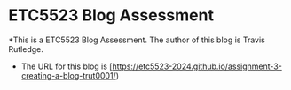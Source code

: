 
# ETC5523 Blog Assessment

*This is a ETC5523 Blog Assessment.
The author of this blog is Travis Rutledge.
* The URL for this blog is [https://etc5523-2024.github.io/assignment-3-creating-a-blog-trut0001/)
